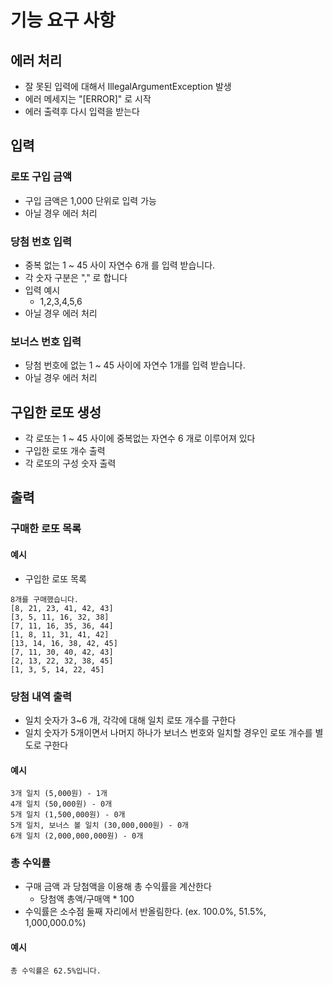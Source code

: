 # 기능 요구 사항
## 에러 처리
- 잘 못된 입력에 대해서 IllegalArgumentException 발생
- 에러 메세지는 "[ERROR]" 로 시작
- 에러 출력후 다시 입력을 받는다

## 입력
### 로또 구입 금액
- 구입 금액은 1,000 단위로 입력 가능
- 아닐 경우 에러 처리

### 당첨 번호 입력
- 중복 없는 1 ~ 45 사이 자연수 6개 를 입력 받습니다.
- 각 숫자 구분은 "," 로 합니다
- 입력 예시
    - 1,2,3,4,5,6
- 아닐 경우 에러 처리

### 보너스 번호 입력
- 당첨 번호에 없는 1 ~ 45 사이에 자연수 1개를 입력 받습니다.
- 아닐 경우 에러 처리

## 구입한 로또 생성
- 각 로또는 1 ~ 45 사이에 중복없는 자연수 6 개로 이루어져 있다
- 구입한 로또 개수 출력
- 각 로또의 구성 숫자 출력

## 출력
### 구매한 로또 목록
#### 예시
- 구입한 로또 목록
```
8개를 구매했습니다.
[8, 21, 23, 41, 42, 43] 
[3, 5, 11, 16, 32, 38] 
[7, 11, 16, 35, 36, 44] 
[1, 8, 11, 31, 41, 42] 
[13, 14, 16, 38, 42, 45] 
[7, 11, 30, 40, 42, 43] 
[2, 13, 22, 32, 38, 45] 
[1, 3, 5, 14, 22, 45]
```

### 당첨 내역 출력
- 일치 숫자가 3~6 개, 각각에 대해 일치 로또 개수를 구한다
- 일치 숫자가 5개이면서 나머지 하나가 보너스 번호와 일치할 경우인 로또 개수를 별도로 구한다

#### 예시
```
3개 일치 (5,000원) - 1개 
4개 일치 (50,000원) - 0개
5개 일치 (1,500,000원) - 0개
5개 일치, 보너스 볼 일치 (30,000,000원) - 0개
6개 일치 (2,000,000,000원) - 0개
```

### 총 수익률
- 구매 금액 과 당첨액을 이용해 총 수익률을 계산한다
  - 당첨액 총액/구매액 * 100
- 수익률은 소수점 둘째 자리에서 반올림한다. (ex. 100.0%, 51.5%, 1,000,000.0%)

#### 예시
```
총 수익률은 62.5%입니다. 
 ```
